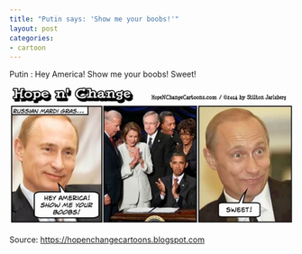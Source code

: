 ```yaml
---
title: "Putin says: 'Show me your boobs!'"
layout: post
categories:
- cartoon
---
```


Putin
: Hey America! Show me your boobs! Sweet!

![Putin says: 'Show me your boobs!](/assets/img/2014/03/hope-n-change.jpg)

Source: <https://hopenchangecartoons.blogspot.com>
